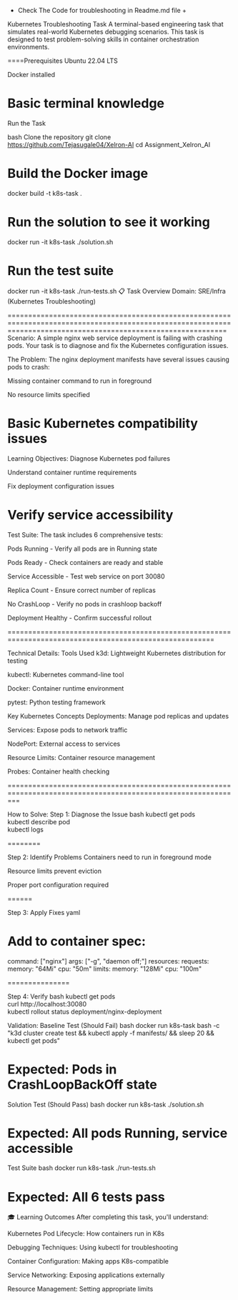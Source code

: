 + Check The Code for troubleshooting in Readme.md file +



Kubernetes Troubleshooting Task
A terminal-based engineering task that simulates real-world Kubernetes debugging scenarios. This task is designed to test problem-solving skills in container orchestration environments.

====Prerequisites
Ubuntu 22.04 LTS

Docker installed

Basic terminal knowledge
============================================================
Run the Task

bash
Clone the repository
git clone https://github.com/Tejasugale04/Xelron-AI
cd Assignment_Xelron_AI

# Build the Docker image
docker build -t k8s-task .

# Run the solution to see it working
docker run -it k8s-task ./solution.sh

# Run the test suite
docker run -it k8s-task ./run-tests.sh
📋 Task Overview
Domain: SRE/Infra (Kubernetes Troubleshooting)

=================================================================================================================================================================
Scenario: A simple nginx web service deployment is failing with crashing pods. Your task is to diagnose and fix the Kubernetes configuration issues.

The Problem:
The nginx deployment manifests have several issues causing pods to crash:

Missing container command to run in foreground

No resource limits specified

Basic Kubernetes compatibility issues
================================================================================================================================================

Learning Objectives:
Diagnose Kubernetes pod failures

Understand container runtime requirements

Fix deployment configuration issues

Verify service accessibility
====================================================================================================================================

Test Suite:
The task includes 6 comprehensive tests:

Pods Running - Verify all pods are in Running state

Pods Ready - Check containers are ready and stable

Service Accessible - Test web service on port 30080

Replica Count - Ensure correct number of replicas

No CrashLoop - Verify no pods in crashloop backoff

Deployment Healthy - Confirm successful rollout

========================================================================================================

Technical Details:
Tools Used
k3d: Lightweight Kubernetes distribution for testing

kubectl: Kubernetes command-line tool

Docker: Container runtime environment

pytest: Python testing framework

Key Kubernetes Concepts
Deployments: Manage pod replicas and updates

Services: Expose pods to network traffic

NodePort: External access to services

Resource Limits: Container resource management

Probes: Container health checking

===============================================================================================================

How to Solve:
Step 1: Diagnose the Issue
bash
kubectl get pods               
kubectl describe pod <name>     
kubectl logs <pod-name>  

========


Step 2: Identify Problems
Containers need to run in foreground mode

Resource limits prevent eviction

Proper port configuration required



======

Step 3: Apply Fixes
yaml
# Add to container spec:
command: ["nginx"]
args: ["-g", "daemon off;"]
resources:
  requests:
    memory: "64Mi"
    cpu: "50m"
  limits:
    memory: "128Mi"
    cpu: "100m"


===============

    
Step 4: Verify
bash
kubectl get pods                
curl http://localhost:30080    
kubectl rollout status deployment/nginx-deployment






Validation:
Baseline Test (Should Fail)
bash
docker run k8s-task bash -c "k3d cluster create test && kubectl apply -f manifests/ && sleep 20 && kubectl get pods"





# Expected: Pods in CrashLoopBackOff state
Solution Test (Should Pass)
bash
docker run k8s-task ./solution.sh





# Expected: All pods Running, service accessible
Test Suite
bash
docker run k8s-task ./run-tests.sh





# Expected: All 6 tests pass
🎓 Learning Outcomes
After completing this task, you'll understand:

Kubernetes Pod Lifecycle: How containers run in K8s

Debugging Techniques: Using kubectl for troubleshooting

Container Configuration: Making apps K8s-compatible

Service Networking: Exposing applications externally

Resource Management: Setting appropriate limits






